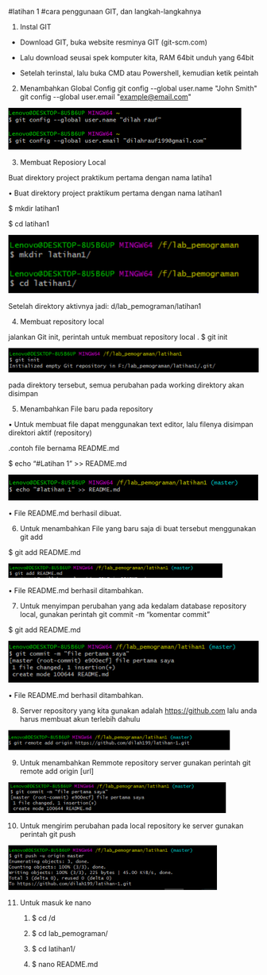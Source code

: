 ﻿#latihan 
1
#cara penggunaan GIT, dan langkah-langkahnya

1. Instal GIT

- Download GIT, buka website resminya GIT (git-scm.com)

- Lalu download seusai spek komputer kita, RAM 64bit unduh yang 64bit

- Setelah terinstal, lalu buka CMD atau Powershell, kemudian ketik peintah

2. Menambahkan Global Config
git
 config --global user.name "John Smith"
git
 config --global user.email "example@email.com"

![picture config](https://github.com/dilah199/latihan-1/blob/master/picture/userrrr.PNG)

3. Membuat Reposiory Local

Buat direktory project praktikum pertama dengan nama latiha1

• Buat direktory project praktikum pertama dengan nama latihan1

$ mkdir latihan1

$ cd latihan1

![picture config](https://github.com/dilah199/latihan-1/blob/master/picture/gthy.PNG)

Setelah direktory aktivnya jadi: d/lab_pemograman/latihan1

4. Membuat repository local

jalankan Git init, perintah untuk membuat repository local
.
$ git init

![picture config](https://github.com/dilah199/latihan-1/blob/master/picture/gittinit.PNG)

pada direktory tersebut, semua perubahan pada working direktory akan disimpan

5. Menambahkan File baru pada repository

• Untuk membuat file dapat menggunakan text editor, lalu filenya disimpan direktori aktif (repository)

.contoh file bernama README.md

$ echo “#Latihan 1” >> README.md

![picture config](https://github.com/dilah199/latihan-1/blob/master/picture/Capture.PNG)

• File README.md berhasil dibuat.

6. Untuk menambahkan File yang baru saja di buat tersebut menggunakan git add

$ git add README.md

![picture config](https://github.com/dilah199/latihan-1/blob/master/picture/gttrdm.PNG)

• File README.md berhasil ditambahkan.

7. Untuk menyimpan perubahan yang ada kedalam database repository local, gunakan perintah git commit -m “komentar commit”

$ git add README.md

![picture config](https://github.com/dilah199/latihan-1/blob/master/picture/ccc.PNG)

• File README.md berhasil ditambahkan.

8. Server repository yang kita gunakan adalah https://github.com lalu anda harus membuat akun terlebih dahulu

![picture config](https://github.com/dilah199/latihan-1/blob/master/picture/http.PNG)

9. Untuk menambahkan Remmote repository server gunakan perintah git remote add origin [url]

![picture config](https://github.com/dilah199/latihan-1/blob/master/picture/cmmit.PNG)

10. Untuk mengirim perubahan pada local repository ke server gunakan perintah git push

![picture config](https://github.com/dilah199/latihan-1/blob/master/picture/gtpsh.PNG)

11. Untuk masuk ke nano


    1. $ cd /d 

    2. $ cd lab_pemograman/

    3. $ cd latihan1/

    4. $ nano README.md


